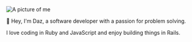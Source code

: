 <img src="/images/daz.webp" alt="A picture of me" class="daz dropshadow">

👋 Hey, I'm Daz, a software developer with a passion for problem solving.

I love coding in Ruby and JavaScript and enjoy building things in Rails.